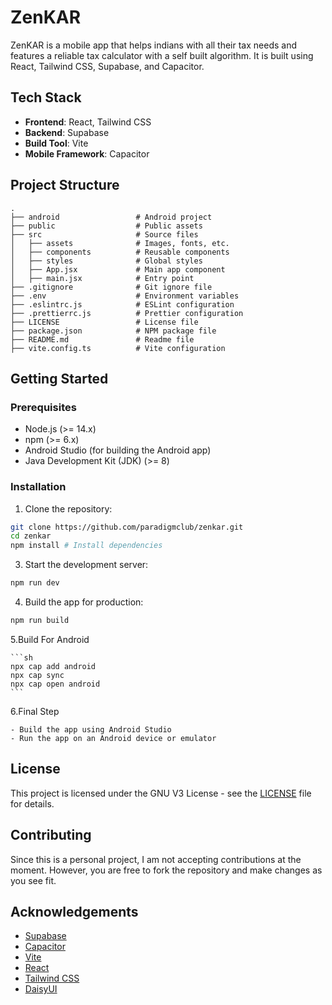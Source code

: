 # ZenKAR

ZenKAR is a mobile app that helps indians with all their tax needs and features a reliable tax calculator with a self built algorithm. It is built using React, Tailwind CSS, Supabase, and Capacitor.


## Tech Stack

- **Frontend**: React, Tailwind CSS
- **Backend**: Supabase
- **Build Tool**: Vite
- **Mobile Framework**: Capacitor

## Project Structure

    .
    ├── android                 # Android project
    ├── public                  # Public assets
    ├── src                     # Source files
    │   ├── assets              # Images, fonts, etc.
    │   ├── components          # Reusable components
    │   ├── styles              # Global styles
    │   ├── App.jsx             # Main app component
    │   ├── main.jsx            # Entry point
    ├── .gitignore              # Git ignore file
    ├── .env                    # Environment variables
    ├── .eslintrc.js            # ESLint configuration
    ├── .prettierrc.js          # Prettier configuration
    ├── LICENSE                 # License file
    ├── package.json            # NPM package file
    ├── README.md               # Readme file
    ├── vite.config.ts          # Vite configuration

## Getting Started

### Prerequisites

- Node.js (>= 14.x)
- npm (>= 6.x)
- Android Studio (for building the Android app)
- Java Development Kit (JDK) (>= 8)

### Installation

1. Clone the repository:

```sh
git clone https://github.com/paradigmclub/zenkar.git
cd zenkar
npm install # Install dependencies
```

3. Start the development server:

```sh
npm run dev
```

4. Build the app for production:

```sh
npm run build
```

5.Build For Android

    ```sh
    npx cap add android
    npx cap sync
    npx cap open android
    ```

6.Final Step

    - Build the app using Android Studio
    - Run the app on an Android device or emulator

## License

This project is licensed under the GNU V3 License - see the [LICENSE](LICENSE) file for details.

## Contributing

Since this is a personal project, I am not accepting contributions at the moment. However, you are free to fork the repository and make changes as you see fit.

## Acknowledgements

- [Supabase](https://supabase.io/)
- [Capacitor](https://capacitorjs.com/)
- [Vite](https://vitejs.dev/)
- [React](https://reactjs.org/)
- [Tailwind CSS](https://tailwindcss.com/)
- [DaisyUI](https://daisyui.com/)
